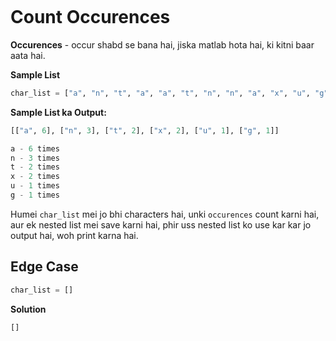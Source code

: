 ```ngMeta

```

# Count Occurences

**Occurences** - occur shabd se bana hai, jiska matlab hota hai, ki kitni baar aata hai.

**Sample List**
```python
char_list = ["a", "n", "t", "a", "a", "t", "n", "n", "a", "x", "u", "g", "a", "x", "a"]
```

**Sample List ka Output:**
```python
[["a", 6], ["n", 3], ["t", 2], ["x", 2], ["u", 1], ["g", 1]]

a - 6 times
n - 3 times
t - 2 times
x - 2 times
u - 1 times
g - 1 times
```

Humei `char_list` mei jo bhi characters hai, unki `occurences` count karni hai, aur ek nested list mei save karni hai, phir uss nested list ko use kar kar jo output hai, woh print karna hai.

## Edge Case
```python
char_list = []
```

**Solution**
```python
[]
```